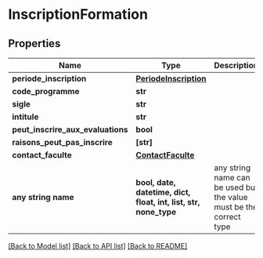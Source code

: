 # InscriptionFormation


## Properties
Name | Type | Description | Notes
------------ | ------------- | ------------- | -------------
**periode_inscription** | [**PeriodeInscription**](PeriodeInscription.md) |  | [optional] 
**code_programme** | **str** |  | [optional] 
**sigle** | **str** |  | [optional] 
**intitule** | **str** |  | [optional] 
**peut_inscrire_aux_evaluations** | **bool** |  | [optional] 
**raisons_peut_pas_inscrire** | **[str]** |  | [optional] 
**contact_faculte** | [**ContactFaculte**](ContactFaculte.md) |  | [optional] 
**any string name** | **bool, date, datetime, dict, float, int, list, str, none_type** | any string name can be used but the value must be the correct type | [optional]

[[Back to Model list]](../README.md#documentation-for-models) [[Back to API list]](../README.md#documentation-for-api-endpoints) [[Back to README]](../README.md)


